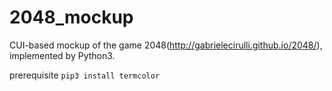 # 2048_mockup
CUI-based mockup of the game 2048(http://gabrielecirulli.github.io/2048/), implemented by Python3.

prerequisite
`pip3 install termcolor`

